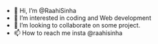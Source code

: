 - 👋 Hi, I’m @RaahiSinha
- 👀 I’m interested in coding and Web development
- 💞️ I’m looking to collaborate on some project.
- 📫 How to reach me insta @raahisinha

<!---
RaahiSinha/RaahiSinha is a ✨ special ✨ repository because its `README.md` (this file) appears on your GitHub profile.
You can click the Preview link to take a look at your changes.
--->
